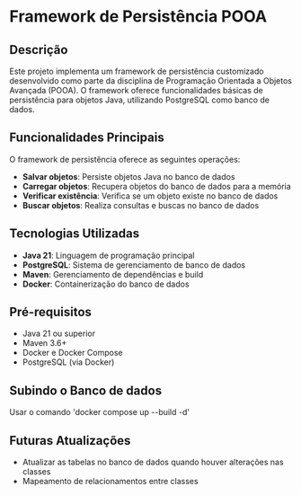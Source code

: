 # Framework de Persistência POOA

## Descrição

Este projeto implementa um framework de persistência customizado desenvolvido como parte da disciplina de Programação Orientada a Objetos Avançada (POOA). 
O framework oferece funcionalidades básicas de persistência para objetos Java, utilizando PostgreSQL como banco de dados.

## Funcionalidades Principais

O framework de persistência oferece as seguintes operações:

- **Salvar objetos**: Persiste objetos Java no banco de dados
- **Carregar objetos**: Recupera objetos do banco de dados para a memória
- **Verificar existência**: Verifica se um objeto existe no banco de dados
- **Buscar objetos**: Realiza consultas e buscas no banco de dados

## Tecnologias Utilizadas

- **Java 21**: Linguagem de programação principal
- **PostgreSQL**: Sistema de gerenciamento de banco de dados
- **Maven**: Gerenciamento de dependências e build
- **Docker**: Containerização do banco de dados

## Pré-requisitos

- Java 21 ou superior
- Maven 3.6+
- Docker e Docker Compose
- PostgreSQL (via Docker)

## Subindo o Banco de dados
Usar o comando 'docker compose up --build -d'

## Futuras Atualizações

- Atualizar as tabelas no banco de dados quando houver alterações nas classes
- Mapeamento de relacionamentos entre classes